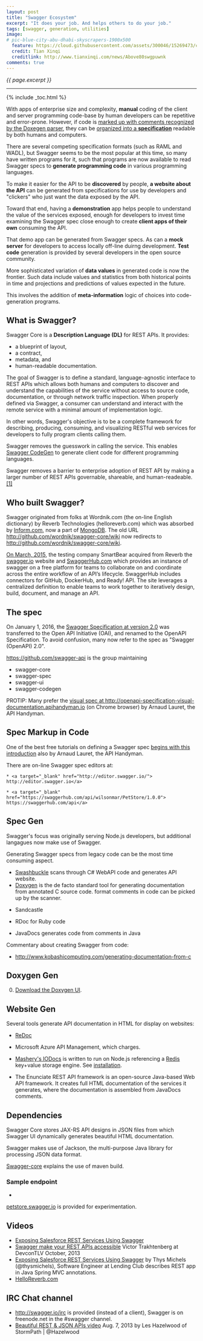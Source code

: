 ```yaml
---
layout: post
title: "Swagger Ecosystem"
excerpt: "It does your job. And helps others to do your job."
tags: [swagger, generation, utilities]
image:
# pic-blue-city-abu-dhabi-skyscrapers-1900x500
  feature: https://cloud.githubusercontent.com/assets/300046/15269473/c8311bfa-19bc-11e6-890c-06abc511ef39.jpg
  credit: Tian Xinqi
  creditlink: http://www.tianxinqi.com/news/Above80swgpuwnk
comments: true
---
```

<i>{{ page.excerpt }}</i>
<hr />

{% include _toc.html %}

<amp-img width="660" height="231" alt="api swagger flow v02" src="https://cloud.githubusercontent.com/assets/300046/15354068/15de1ada-1ca9-11e6-92e9-2784f0d96d23.jpg"></amp-img>

With apps of enterprise size and complexity,
   <strong>manual</strong> coding of the client and server programming code-base by human developers
   can be repetitive and error-prone.
However, if code is <a href="#SpecMarkup">marked up with comments recognized by the Doxegen parser</a>,
   they can be <a href="#SpecGen">organized into a <strong>specification</strong></a>
   readable by both humans and computers.

   There are several competing specification formats (such as RAML and WADL),
   but Swagger seems to be the most popular at this time, so many have written programs for it,
such that
programs are now available to read Swagger specs to <strong>generate programming code</strong>
   in various programming languages.

To make it easier for the API to be <strong>discovered</strong> by people,
<strong>a website about the API</strong> can be generated from specifications
for use by developers and "clickers" who just want the data exposed by the API.

Toward that end, having a <strong>demonstration</strong> app
helps people to understand the value of the services exposed, enough for
developers to invest time examining the Swagger spec
close enough to create <strong>client apps of their own</strong> consuming the API.

That demo app can be generated from Swagger specs.
As can a <strong>mock server</strong> for developers to access locally off-line duirng development.
<strong>Test code</strong> generation is provided by several developers in the open source community.

More sophisticated variation of <strong>data values</strong> in generated code is now the frontier.
Such data include values and statistics from both historical points in time and projections and predictions of values expected in the future.

This involves the addition of <strong>meta-information</strong> logic of choices into code-generation programs.


## What is Swagger? #

Swagger Core is a **Description Language (DL)** for REST APIs. It provides:

  * a blueprint of layout,
  * a contract,
  * metadata, and
  * human-readable documentation.

The goal of Swagger is to define a standard, language-agnostic interface to REST APIs which allows both humans and computers to discover and understand the capabilities of the service without access to source code, documentation, or through network traffic inspection. When properly defined via Swagger, a consumer can understand and interact with the remote service with a minimal amount of implementation logic.

In other words, Swagger's objective is to be a complete framework for
describing, producing, consuming, and visualizing RESTful web services
for developers to fully program clients calling them.

Swagger removes the guesswork in calling the service.
This enables <a href="swagger-codegen.md">Swagger CodeGen</a>
to generate client code for different programming languages.

Swagger removes a barrier to enterprise adoption of REST API
by making a larger number of REST APIs governable, shareable, and human-readeable.<a href="#[1]">[1]</a>

<a name="Who"></a>

## Who built Swagger?

Swagger originated from folks at Wordnik.com (the on-line English dictionary)
by Reverb Technologies (helloreverb.com)
which was absorbed by <a target="_blank" href="https://inform.com/company.html/">Inform.com</a>, now
a part of <a target="_blank" href="https://www.mongodb.com/customers/reverb-technologies">
MongoDB</a>.
   The old URL <a target="_blank" ref="nofollow" href="http://github.com/wordnik/swagger-core/wiki">
   http://github.com/wordnik/swagger-core/wiki</a>
   now redirects to <a target="_blank" href="https://github.com/swagger-api/swagger-core/wiki">
   http://github.com/wordnik/swagger-core/wiki</a>.

<a target="_blank" href="http://www.programmableweb.com/news/smartbear-picks-swagger-api-project/2015/03/26">
On March, 2015</a>,
the testing company SmartBear acquired from Reverb the <a target="_blank" href="https://www.swagger.io/">
swagger.io</a> website
and <a target="_blank" href="https://www.swaggerhub.com/">
SwaggerHub.com</a>
which provides an instance of swagger on a free platform for teams to collaborate on and coordinate across the entire workflow of an API’s lifecycle.
SwaggerHub includes connectors for GitHub, DockerHub, and Ready! API.
The site leverages a centralized definition to enable teams to work together to iteratively design, build, document, and manage an API.


## The spec #

On January 1, 2016, the <a target="_blank" href="https://github.com/OAI/OpenAPI-Specification/blob/master/versions/2.0.md">
Swagger Specification at version 2.0</a> was transferred to the Open API Initiative (OAI),
and renamed to the OpenAPI Specification. To avoid confusion, many now refer to the spec as
"Swagger (OpenAPI) 2.0".

<a target="_blank" href="https://github.com/swagger-api">
https://github.com/swagger-api</a> is the group maintaining

 * swagger-core
 * swagger-spec
 * swagger-ui
 * swagger-codegen


PROTIP: Many prefer the
<a target="_blank" href="http://openapi-specification-visual-documentation.apihandyman.io">
visual spec at http://openapi-specification-visual-documentation.apihandyman.io</a>
(on Chrome browser)
by Arnaud Lauret, the API Handyman.


<a name="SpecMarkup"></a>

## Spec Markup in Code #

One of the best free tutorials on defining a Swagger spec
<a target="_blank" href="https://apihandyman.io/writing-openapi-swagger-specification-tutorial-part-1-introduction/">
begins with this introduction</a>
also by Arnaud Lauret, the API Handyman.

There are on-line Swagger spec editors at:

    * <a target="_blank" href="http://editor.swagger.io/">
    http://editor.swagger.io</a>

    * <a target="_blank" href="https://swaggerhub.com/api/wilsonmar/PetStore/1.0.0">
    https://swaggerhub.com/api</a>



<a name="SpecGen"></a>

## Spec Gen #

Swagger's focus was originally serving Node.js developers,
but additional langagues now make use of Swagger.

Generating Swagger specs from legacy code can be the most time consuming aspect.

* <a target="_blank" href="https://github.com/domaindrivendev/Swashbuckle">
   Swashbuckle</a> scans through C# WebAPI code and generates API website.

* <a href="#Doxygen">
   Doxygen</a> is the de facto standard tool for generating documentation from annotated C source code.
   format comments in code can be picked up by the scanner.

* Sandcastle

* RDoc for Ruby code

* JavaDocs generates code from comments in Java

Commentary about creating Swagger from code:

* http://www.kobashicomputing.com/generating-documentation-from-c



<a name="Doxygen"></a>

## Doxygen Gen #

0. <a target="_blank" href="http://www.stack.nl/~dimitri/doxygen/">
   Download the Doxygen UI</a>.



<a name="WebsiteGen"></a>

## Website Gen #

Several tools generate API documentation in HTML for display on websites:

* <a target="_blank" href="https://github.com/Rebilly/ReDoc">ReDoc</a>
* Microsoft Azure API Management, which charges.

* <a target="_blank" href="https://github.com/mashery/iodocs">
   Mashery's IODocs</a> is written to run on Node.js referencing a
   <a target="_blank" href="http://redis.io/download"> Redis</a> key+value storage engine.
   See <a target="_blank" href="http://jason.pureconcepts.net/2011/12/installing-node-js-npm-redis-mac-os-x/">
   installation</a>.

* The Enunciate
REST API framework is an open-source Java-based Web API framework.
It creates full HTML documentation of the services it generates, where the documentation is assembled from JavaDocs comments.

<a name="Dependencies"></a>

## Dependencies #

Swagger Core stores JAX-RS API designs in JSON files from which
Swagger UI dynamically generates beautiful HTML documentation.

Swagger makes use of Jackson,
the multi-purpose Java library for processing JSON data format.

<a target="_blank" href="http://swagger.io/swagger-core/">
Swagger-core</a> explains the use of maven build.


<a name="Endpoints"></a>

### Sample endpoint #

* <a target="_blank" href="http://petstore.swagger.io/">
petstore.swagger.io</a>
is provided for experimentation.



<a name="Videos"></a>

## Videos #

* <a target="_blank" href="https://www.youtube.com/watch?v=8Z9qva1nv1c">
   Exposing Salesforce REST Services Using Swagger</a>

* <a target="_blank" href="https://www.youtube.com/watch?v=U_lCrFpvXyY">
   Swagger make your REST APIs accessible</a>
   Victor Trakhtenberg at DevconTLV October, 2013

* <a target="_blank" href="https://www.youtube.com/watch?v=8Z9qva1nv1c">
   Exposing Salesforce REST Services Using Swagger</a>
   by Thys Michels (@thysmichels), Software Engineer at Lending Club
   describes REST app in Java Spring MVC annotations.

* <a target="_blank" href="https://developers.helloreverb.com/swagger/">
   HelloReverb.com</a>


<a id="IRC"></a>

## IRC Chat channel

* <a target="_blank" href="http://swagger.io/irc/">
   http://swagger.io/irc</a> is provided (instead of a client),
   Swagger is on freenode.net in the #swagger channel.

* <a target="_blank" href="https://www.youtube.com/watch?v=mZ8_QgJ5mbs">
   Beautiful REST & JSON APIs video</a>
   Aug. 7, 2013
   by Les Hazelwood of StormPath | @Hazelwood
